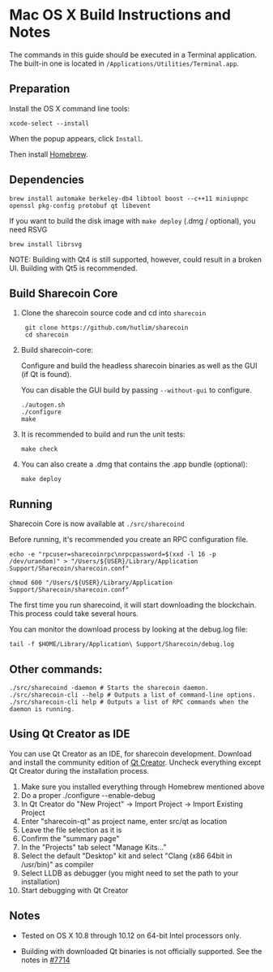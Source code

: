 Mac OS X Build Instructions and Notes
====================================
The commands in this guide should be executed in a Terminal application.
The built-in one is located in `/Applications/Utilities/Terminal.app`.

Preparation
-----------
Install the OS X command line tools:

`xcode-select --install`

When the popup appears, click `Install`.

Then install [Homebrew](https://brew.sh).

Dependencies
----------------------

    brew install automake berkeley-db4 libtool boost --c++11 miniupnpc openssl pkg-config protobuf qt libevent

If you want to build the disk image with `make deploy` (.dmg / optional), you need RSVG

    brew install librsvg

NOTE: Building with Qt4 is still supported, however, could result in a broken UI. Building with Qt5 is recommended.

Build Sharecoin Core
------------------------

1. Clone the sharecoin source code and cd into `sharecoin`

        git clone https://github.com/hutlim/sharecoin
        cd sharecoin

2.  Build sharecoin-core:

    Configure and build the headless sharecoin binaries as well as the GUI (if Qt is found).

    You can disable the GUI build by passing `--without-gui` to configure.

        ./autogen.sh
        ./configure
        make

3.  It is recommended to build and run the unit tests:

        make check

4.  You can also create a .dmg that contains the .app bundle (optional):

        make deploy

Running
-------

Sharecoin Core is now available at `./src/sharecoind`

Before running, it's recommended you create an RPC configuration file.

    echo -e "rpcuser=sharecoinrpc\nrpcpassword=$(xxd -l 16 -p /dev/urandom)" > "/Users/${USER}/Library/Application Support/Sharecoin/sharecoin.conf"

    chmod 600 "/Users/${USER}/Library/Application Support/Sharecoin/sharecoin.conf"

The first time you run sharecoind, it will start downloading the blockchain. This process could take several hours.

You can monitor the download process by looking at the debug.log file:

    tail -f $HOME/Library/Application\ Support/Sharecoin/debug.log

Other commands:
-------

    ./src/sharecoind -daemon # Starts the sharecoin daemon.
    ./src/sharecoin-cli --help # Outputs a list of command-line options.
    ./src/sharecoin-cli help # Outputs a list of RPC commands when the daemon is running.

Using Qt Creator as IDE
------------------------
You can use Qt Creator as an IDE, for sharecoin development.
Download and install the community edition of [Qt Creator](https://www.qt.io/download/).
Uncheck everything except Qt Creator during the installation process.

1. Make sure you installed everything through Homebrew mentioned above
2. Do a proper ./configure --enable-debug
3. In Qt Creator do "New Project" -> Import Project -> Import Existing Project
4. Enter "sharecoin-qt" as project name, enter src/qt as location
5. Leave the file selection as it is
6. Confirm the "summary page"
7. In the "Projects" tab select "Manage Kits..."
8. Select the default "Desktop" kit and select "Clang (x86 64bit in /usr/bin)" as compiler
9. Select LLDB as debugger (you might need to set the path to your installation)
10. Start debugging with Qt Creator

Notes
-----

* Tested on OS X 10.8 through 10.12 on 64-bit Intel processors only.

* Building with downloaded Qt binaries is not officially supported. See the notes in [#7714](https://github.com/bitcoin/bitcoin/issues/7714)
